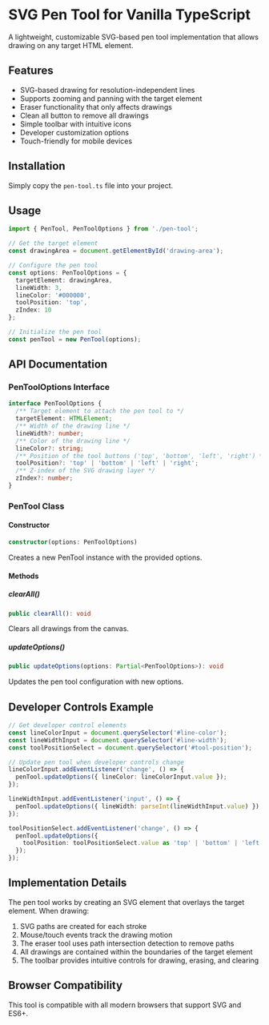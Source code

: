 # SVG Pen Tool for Vanilla TypeScript

A lightweight, customizable SVG-based pen tool implementation that allows drawing on any target HTML element.

## Features

- SVG-based drawing for resolution-independent lines
- Supports zooming and panning with the target element
- Eraser functionality that only affects drawings
- Clean all button to remove all drawings
- Simple toolbar with intuitive icons
- Developer customization options
- Touch-friendly for mobile devices

## Installation

Simply copy the `pen-tool.ts` file into your project.

## Usage

```typescript
import { PenTool, PenToolOptions } from './pen-tool';

// Get the target element
const drawingArea = document.getElementById('drawing-area');

// Configure the pen tool
const options: PenToolOptions = {
  targetElement: drawingArea,
  lineWidth: 3,
  lineColor: '#000000',
  toolPosition: 'top',
  zIndex: 10
};

// Initialize the pen tool
const penTool = new PenTool(options);
```

## API Documentation

### PenToolOptions Interface

```typescript
interface PenToolOptions {
  /** Target element to attach the pen tool to */
  targetElement: HTMLElement;
  /** Width of the drawing line */
  lineWidth?: number;
  /** Color of the drawing line */
  lineColor?: string;
  /** Position of the tool buttons ('top', 'bottom', 'left', 'right') */
  toolPosition?: 'top' | 'bottom' | 'left' | 'right';
  /** Z-index of the SVG drawing layer */
  zIndex?: number;
}
```

### PenTool Class

#### Constructor

```typescript
constructor(options: PenToolOptions)
```

Creates a new PenTool instance with the provided options.

#### Methods

##### clearAll()

```typescript
public clearAll(): void
```

Clears all drawings from the canvas.

##### updateOptions()

```typescript
public updateOptions(options: Partial<PenToolOptions>): void
```

Updates the pen tool configuration with new options.

## Developer Controls Example

```typescript
// Get developer control elements
const lineColorInput = document.querySelector('#line-color');
const lineWidthInput = document.querySelector('#line-width');
const toolPositionSelect = document.querySelector('#tool-position');

// Update pen tool when developer controls change
lineColorInput.addEventListener('change', () => {
  penTool.updateOptions({ lineColor: lineColorInput.value });
});

lineWidthInput.addEventListener('input', () => {
  penTool.updateOptions({ lineWidth: parseInt(lineWidthInput.value) });
});

toolPositionSelect.addEventListener('change', () => {
  penTool.updateOptions({ 
    toolPosition: toolPositionSelect.value as 'top' | 'bottom' | 'left' | 'right' 
  });
});
```

## Implementation Details

The pen tool works by creating an SVG element that overlays the target element. When drawing:

1. SVG paths are created for each stroke
2. Mouse/touch events track the drawing motion
3. The eraser tool uses path intersection detection to remove paths
4. All drawings are contained within the boundaries of the target element
5. The toolbar provides intuitive controls for drawing, erasing, and clearing

## Browser Compatibility

This tool is compatible with all modern browsers that support SVG and ES6+.